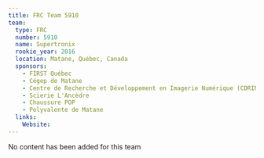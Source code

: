 ```yaml
---
title: FRC Team 5910
team:
  type: FRC
  number: 5910
  name: Supertronix
  rookie_year: 2016
  location: Matane, Québec, Canada
  sponsors:
    - FIRST Québec
    - Cégep de Matane
    - Centre de Recherche et Développement en Imagerie Numérique (CDRIN)
    - Scierie L'Ancèdre
    - Chaussure POP
    - Polyvalente de Matane
  links:
    Website: 
---
```

No content has been added for this team